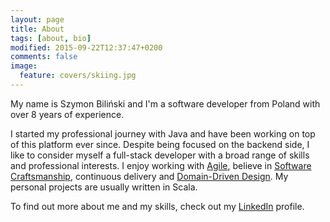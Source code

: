 ```yaml
---
layout: page
title: About
tags: [about, bio]
modified: 2015-09-22T12:37:47+0200
comments: false
image:
  feature: covers/skiing.jpg
---
```


My name is Szymon Biliński and I'm a software developer from Poland with over 8 years of experience.

I started my professional journey with Java and have been working on top of this platform ever since. Despite being focused on the backend side, I like to consider myself a full-stack developer with a broad range of skills and professional interests. I enjoy working with [Agile](http://agilemethodology.org/), believe in [Software Craftsmanship](http://manifesto.softwarecraftsmanship.org/), continuous delivery and [Domain-Driven Design](https://en.wikipedia.org/wiki/Domain-driven_design). My personal projects are usually written in Scala.

To find out more about me and my skills, check out my [LinkedIn](https://www.linkedin.com/in/szymonbilinski) profile.
